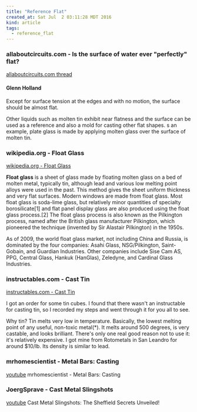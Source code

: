 ```yaml
---
title: "Reference Flat"
created_at: Sat Jul  2 03:11:28 MDT 2016
kind: article
tags:
  - reference_flat
---
```


### allaboutcircuits.com - Is the surface of water ever "perfectly" flat? 

<a href="http://forum.allaboutcircuits.com/threads/is-the-surface-of-water-ever-perfectly-flat.105777/" target="_blank">allaboutcircuits.com thread</a>


#### Glenn Holland

Except for surface tension at the edges and with no motion, the surface
should be almost flat.

Other liquids such as molten tin exhibit near flatness and the surface can
be used as a reference and also a mold for casting other flat shapes. s
an example, plate glass is made by applying molten glass over the surface
of molten tin.

### wikipedia.org - Float Glass

<a href="https://en.wikipedia.org/wiki/Float_glass" target="_blank">wikipedia.org - Float Glass</a>

<b>Float glass</b> is a sheet of glass made by floating molten glass
on a bed of molten metal, typically tin, although lead and various low
melting point alloys were used in the past. This method gives the sheet
uniform thickness and very flat surfaces. Modern windows are made from
float glass. Most float glass is soda-lime glass, but relatively minor
quantities of specialty borosilicate[1] and flat panel display glass are
also produced using the float glass process.[2] The float glass process
is also known as the Pilkington process, named after the British glass
manufacturer Pilkington, which pioneered the technique (invented by Sir
Alastair Pilkington) in the 1950s.

As of 2009, the world float glass market, not including China and
Russia, is dominated by the four companies: Asahi Glass, NSG/Pilkington,
Saint-Gobain, and Guardian Industries. Other companies include Sise
Cam AS, PPG, Central Glass, Hankuk (HanGlas), Zeledyne, and Cardinal
Glass Industries.

### instructables.com - Cast Tin

<a href="http://www.instructables.com/id/Cast-Tin/" target="_blank">instructables.com - Cast Tin</a>

I got an order for some tin cubes. I found that there wasn't an
instructable for casting tin, so I recorded my steps and went through
it for you all to see.

Why tin? Tin melts very low in temperature. Basically, the lowest melting
point of any useful, non-toxic metal(*). It melts around 500 degrees,
is very castable, and looks brilliant. There's only one real good reason
not to use it: it's relatively expensive. I got mine from Rotometals in
San Leandro for around $10/lb. Its density is similar to lead.


### mrhomescientist - Metal Bars: Casting

<a href="https://www.youtube.com/watch?v=Qw2SePwqDag" target="_blank">youtube</a>
mrhomescientist - Metal Bars: Casting


### JoergSprave - Cast Metal Slingshots

<a href="https://www.youtube.com/watch?v=EFMXF7szrj4" target="_blank">youtube</a>
Cast Metal Slingshots: The Sheffield Secrets Unveiled!

<!--
html boilerplate
<a href="" target="_blank"></a>
<a name=""></a>
<img src="" width="400px">
<ul>
  <li></li>
</ul>
<pre>
</pre>
<pre><code>
</code></pre>
-->
